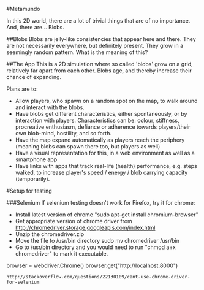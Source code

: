 #Metamundo

In this 2D world, there are a lot of trivial things that are of no importance. And, there are... Blobs.

##Blobs
Blobs are jelly-like consistencies that appear here and there. They are not necessarily everywhere, but definitely present. They grow in a seemingly random pattern. What is the meaning of this?

##The App
This is a 2D simulation where so called 'blobs' grow on a grid, relatively far apart from each other. Blobs age, and thereby increase their chance of expanding. 

Plans are to:
- Allow players, who spawn on a random spot on the map, to walk around and interact with the blobs.
- Have blobs get different characteristics, either spontaneously, or by interaction with players. Characteristics can be: colour, stiffness, procreative enthusiasm, defiance or adherence towards players/their own blob-mind, hostility, and so forth.
- Have the map expand automatically as players reach the periphery (meaning blobs can spawn there too, but players as well)
- Have a visual representation for this, in a web environment as well as a smartphone app
- Have links with apps that track real-life (health) performance, e.g. steps walked, to increase player's speed / energy / blob carrying capacity (temporarily).







#Setup for testing

###Selenium
If selenium testing doesn't work for Firefox, try it for chrome:
- Install latest version of chrome "sudo apt-get install chromium-browser"
- Get appropriate version of chrome driver from http://chromedriver.storage.googleapis.com/index.html
- Unzip the chromedriver.zip
- Move the file to /usr/bin directory sudo mv chromedriver /usr/bin
- Go to /usr/bin directory and you would need to run "chmod a+x chromedriver" to mark it executable. 

browser = webdriver.Chrome()
browser.get("http://localhost:8000")

 `http://stackoverflow.com/questions/22130109/cant-use-chrome-driver-for-selenium`